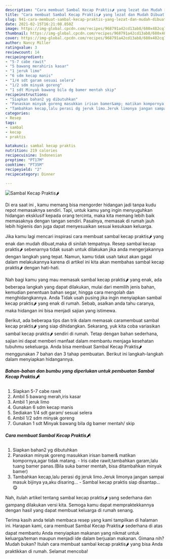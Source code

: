 ```yaml
---
description: "Cara membuat Sambal Kecap Praktis🌶 yang lezat dan Mudah Dibuat"
title: "Cara membuat Sambal Kecap Praktis🌶 yang lezat dan Mudah Dibuat"
slug: 941-cara-membuat-sambal-kecap-praktis-yang-lezat-dan-mudah-dibuat
date: 2021-02-15T16:21:08.850Z
image: https://img-global.cpcdn.com/recipes/968791a42cd13ab8/680x482cq70/sambal-kecap-praktis🌶-foto-resep-utama.jpg
thumbnail: https://img-global.cpcdn.com/recipes/968791a42cd13ab8/680x482cq70/sambal-kecap-praktis🌶-foto-resep-utama.jpg
cover: https://img-global.cpcdn.com/recipes/968791a42cd13ab8/680x482cq70/sambal-kecap-praktis🌶-foto-resep-utama.jpg
author: Nancy Miller
ratingvalue: 3
reviewcount: 14
recipeingredient:
- "5-7 cabe rawit"
- "5 bawang merahiris kasar"
- "1 jeruk limo"
- "6 sdm kecap manis"
- "1/4 sdt garam sesuai selera"
- "1/2 sdm minyak goreng"
- "1 sdt Minyak bawang bila dg bamer mentah skip"
recipeinstructions:
- "Siapkan bahan2 yg dibutuhkan"
- "Panaskan minyak goreng masukkan irisan bamer&amp; matikan kompornya,agar tidak matang. Iris cabe rawit,tambahkan garam,lalu tuang bamer panas.(Bila suka bamer mentah, bisa ditambahkan minyak bamer)"
- "Tambahkan kecap,lalu perasi dg jeruk limo.Jeruk limonya jangan sampai masuk bijinya ya,aku disaring... Sambal kecap praktis siap disantap...😋"
categories:
- Resep
tags:
- sambal
- kecap
- praktis

katakunci: sambal kecap praktis 
nutrition: 219 calories
recipecuisine: Indonesian
preptime: "PT17M"
cooktime: "PT35M"
recipeyield: "2"
recipecategory: Dinner

---
```



![Sambal Kecap Praktis🌶](https://img-global.cpcdn.com/recipes/968791a42cd13ab8/680x482cq70/sambal-kecap-praktis🌶-foto-resep-utama.jpg)

Di era  saat ini , kamu memang bisa mengorder hidangan jadi tanpa kudu repot memasaknya sendiri. Tapi, untuk kamu yang ingin menyuguhkan hidangan eksklusif kepada orang tercinta, maka kita memang lebih baik memasaknya dengan tangan sendiri. Pasalnya, memasak di rumah jauh lebih higienis dan juga dapat menyesuaikan sesuai kesukaan keluarga.

Jika kamu lagi mencari inspirasi cara membuat sambal kecap praktis🌶 yang enak dan mudah dibuat,maka di sinilah tempatnya. Resep sambal kecap praktis🌶  sebenarnya tidak susah untuk dilakukan jika anda mengerjakannya dengan langkah yang tepat. Namun, kamu tidak usah takut akan gagal dalam melakukannya 
karena di artikel ini kita akan membahas sambal kecap praktis🌶 dengan hati-hati.  



Nah bagi kamu yang mau memasak sambal kecap praktis🌶 yang enak, ada beberapa langkah yang dapat dilakukan, mulai dari memilih jenis bahan, kemudian penentuan bahan segar, hingga cara mengolah dan menghidangkannya. Anda Tidak usah pusing jika ingin menyiapkan sambal kecap praktis🌶 yang enak di rumah. Sebab, asalkan anda  tahu caranya, maka hidangan ini bisa menjadi sajian yang istimewa.

Berikut, ada beberapa tips dan trik dalam memasak caramembuat sambal kecap praktis🌶 yang siap dihidangkan. Sekarang, yuk kita coba variasikan sambal kecap praktis🌶 sendiri di rumah. Tetap dengan bahan sederhana, sajian ini dapat memberi manfaat dalam membantu menjaga kesehatan tubuhmu sekeluarga. Anda bisa membuat Sambal Kecap Praktis🌶 menggunakan 7 bahan dan 3 tahap pembuatan. Berikut ini langkah-langkah dalam menyiapkan hidangannya.

<!--inarticleads1-->

##### Bahan-bahan dan bumbu yang diperlukan untuk pembuatan Sambal Kecap Praktis🌶:

1. Siapkan 5-7 cabe rawit
1. Ambil 5 bawang merah,iris kasar
1. Ambil 1 jeruk limo
1. Gunakan 6 sdm kecap manis
1. Sediakan 1/4 sdt garam/ sesuai selera
1. Ambil 1/2 sdm minyak goreng
1. Gunakan 1 sdt Minyak bawang bila dg bamer mentah/ skip




<!--inarticleads2-->

##### Cara membuat Sambal Kecap Praktis🌶:

1. Siapkan bahan2 yg dibutuhkan
1. Panaskan minyak goreng masukkan irisan bamer&amp; matikan kompornya,agar tidak matang. - Iris cabe rawit,tambahkan garam,lalu tuang bamer panas.(Bila suka bamer mentah, bisa ditambahkan minyak bamer)
1. Tambahkan kecap,lalu perasi dg jeruk limo.Jeruk limonya jangan sampai masuk bijinya ya,aku disaring... - Sambal kecap praktis siap disantap...😋




Nah, itulah artikel tentang  sambal kecap praktis🌶  yang sederhana dan gampang dilakukan versi kita. Semoga kamu dapat mempraktekkannya dengan hasil yang dapat membuat keluarga di rumah senang. 

Terima kasih anda telah membaca resep yang kami tampilkan di halaman ini. Harapan kami, cara membuat  Sambal Kecap Praktis🌶 sederhana di atas dapat membantu Anda menyiapkan makanan yang nikmat untuk keluarga/teman maupun menjadi ide dalam berjualan makanan. Gimana nih? Mudah bukan? Itulah cara membuat sambal kecap praktis🌶 yang bisa Anda praktikkan di rumah. Selamat mencoba!


